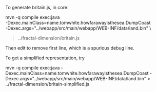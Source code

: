 To generate britain.js, in core:

mvn -q compile exec:java \
  -Dexec.mainClass=name.tomwhite.howfarawayisthesea.DumpCoast \
  -Dexec.args="../webapp/src/main/webapp/WEB-INF/data/land.bin" \
  > ../fractal-dimension/britain.js
  
Then edit to remove first line, which is a spurious debug line.

To get a simplified representation, try

mvn -q compile exec:java   -Dexec.mainClass=name.tomwhite.howfarawayisthesea.DumpCoast   -Dexec.args="../webapp/src/main/webapp/WEB-INF/data/land.bin"   > ../fractal-dimension/britain-simplified.js